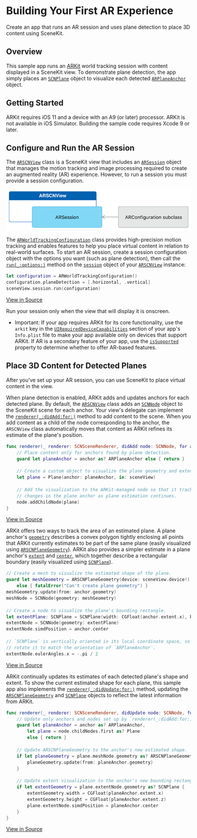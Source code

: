 # Building Your First AR Experience

Create an app that runs an AR session and uses plane detection to place 3D content using SceneKit.   

## Overview

This sample app runs an [ARKit][0] world tracking session with content displayed in a SceneKit view. To demonstrate plane detection, the app simply places an [`SCNPlane`][13] object to visualize each detected [`ARPlaneAnchor`][14] object.

[0]:https://developer.apple.com/documentation/arkit
[13]:https://developer.apple.com/documentation/scenekit/scnplane
[14]:https://developer.apple.com/documentation/arkit/arplaneanchor

## Getting Started

ARKit requires iOS 11 and a device with an A9 (or later) processor. ARKit is not available in iOS Simulator. Building the sample code requires Xcode 9 or later.

## Configure and Run the AR Session

The [`ARSCNView`][1] class is a SceneKit view that includes an [`ARSession`][2] object that manages the motion tracking and image processing required to create an augmented reality (AR) experience. However, to run a session you must provide a session configuration.

[1]:https://developer.apple.com/documentation/arkit/arscnview
[2]:https://developer.apple.com/documentation/arkit/arsession

![Architecture diagram: an ARKit view owns an ARSession, which requires an ARConfiguration to run.](Documentation/ARViewSessionConfiguration.png)

The [`ARWorldTrackingConfiguration`][3] class provides high-precision motion tracking and enables features to help you place virtual content in relation to real-world surfaces. To start an AR session, create a session configuration object with the options you want (such as plane detection), then call the [`run(_:options:)`][4] method on the [`session`][5] object of your [`ARSCNView`][1] instance:

``` swift
let configuration = ARWorldTrackingConfiguration()
configuration.planeDetection = [.horizontal, .vertical]
sceneView.session.run(configuration)
```
[View in Source](x-source-tag://StartARSession)

[3]:https://developer.apple.com/documentation/arkit/arworldtrackingconfiguration
[4]:https://developer.apple.com/documentation/arkit/arsession/2875735-run
[5]:https://developer.apple.com/documentation/arkit/arscnview/2865796-session

Run your session only when the view that will display it is onscreen.

- Important: If your app requires ARKit for its core functionality, use the `arkit` key in the [`UIRequiredDeviceCapabilities`][7] section of your app's `Info.plist` file to make your app available only on devices that support ARKit. If AR is a secondary feature of your app, use the [`isSupported`][8] property to determine whether to offer AR-based features.

[7]:https://developer.apple.com/library/content/documentation/General/Reference/InfoPlistKeyReference/Articles/iPhoneOSKeys.html#//apple_ref/doc/uid/TP40009252-SW3
[8]:https://developer.apple.com/documentation/arkit/arconfiguration/2923553-issupported

## Place 3D Content for Detected Planes

After you’ve set up your AR session, you can use SceneKit to place virtual content in the view.

When plane detection is enabled, ARKit adds and updates anchors for each detected plane. By default, the [`ARSCNView`][1] class adds an [`SCNNode`][9] object to the SceneKit scene for each anchor. Your view's delegate can implement the [`renderer(_:didAdd:for:)`][10] method to add content to the scene. When you add content as a child of the node corresponding to the anchor, the `ARSCNView` class automatically moves that content as ARKit refines its estimate of the plane's position.

``` swift
func renderer(_ renderer: SCNSceneRenderer, didAdd node: SCNNode, for anchor: ARAnchor) {
    // Place content only for anchors found by plane detection.
    guard let planeAnchor = anchor as? ARPlaneAnchor else { return }
    
    // Create a custom object to visualize the plane geometry and extent.
    let plane = Plane(anchor: planeAnchor, in: sceneView)
    
    // Add the visualization to the ARKit-managed node so that it tracks
    // changes in the plane anchor as plane estimation continues.
    node.addChildNode(plane)
}
```
[View in Source](x-source-tag://PlaceARContent)

[9]:https://developer.apple.com/documentation/scenekit/scnnode
[10]:https://developer.apple.com/documentation/arkit/arscnviewdelegate/2865794-renderer

ARKit offers two ways to track the area of an estimated plane. A plane anchor's [`geometry`][20] describes a convex polygon tightly enclosing all points that ARKit currently estimates to be part of the same plane (easily visualized using [`ARSCNPlaneGeometry`][21]). ARKit also provides a simpler estimate in a plane anchor's [`extent`][22] and [`center`][23], which together describe a rectangular boundary (easily visualized using [`SCNPlane`][12]).

``` swift
// Create a mesh to visualize the estimated shape of the plane.
guard let meshGeometry = ARSCNPlaneGeometry(device: sceneView.device!)
    else { fatalError("Can't create plane geometry") }
meshGeometry.update(from: anchor.geometry)
meshNode = SCNNode(geometry: meshGeometry)

// Create a node to visualize the plane's bounding rectangle.
let extentPlane: SCNPlane = SCNPlane(width: CGFloat(anchor.extent.x), height: CGFloat(anchor.extent.z))
extentNode = SCNNode(geometry: extentPlane)
extentNode.simdPosition = anchor.center

// `SCNPlane` is vertically oriented in its local coordinate space, so
// rotate it to match the orientation of `ARPlaneAnchor`.
extentNode.eulerAngles.x = -.pi / 2
```
[View in Source](x-source-tag://VisualizePlane)

[20]:https://developer.apple.com/documentation/arkit/arplaneanchor/2941025-geometry
[21]:https://developer.apple.com/documentation/arkit/arscnplanegeometry
[22]:https://developer.apple.com/documentation/arkit/arplaneanchor/2882055-extent
[23]:https://developer.apple.com/documentation/arkit/arplaneanchor/2882056-center
[12]:https://developer.apple.com/documentation/scenekit/scnplane


ARKit continually updates its estimates of each detected plane's shape and extent. To show the current estimated shape for each plane, this sample app also implements the [`renderer(_:didUpdate:for:)`][11] method, updating the [`ARSCNPlaneGeometry`][21] and [`SCNPlane`][12] objects to reflect the latest information from ARKit.

``` swift
func renderer(_ renderer: SCNSceneRenderer, didUpdate node: SCNNode, for anchor: ARAnchor) {
    // Update only anchors and nodes set up by `renderer(_:didAdd:for:)`.
    guard let planeAnchor = anchor as? ARPlaneAnchor,
        let plane = node.childNodes.first as? Plane
        else { return }
    
    // Update ARSCNPlaneGeometry to the anchor's new estimated shape.
    if let planeGeometry = plane.meshNode.geometry as? ARSCNPlaneGeometry {
        planeGeometry.update(from: planeAnchor.geometry)
    }

    // Update extent visualization to the anchor's new bounding rectangle.
    if let extentGeometry = plane.extentNode.geometry as? SCNPlane {
        extentGeometry.width = CGFloat(planeAnchor.extent.x)
        extentGeometry.height = CGFloat(planeAnchor.extent.z)
        plane.extentNode.simdPosition = planeAnchor.center
    }
}
```
[View in Source](x-source-tag://UpdateARContent)

[11]:https://developer.apple.com/documentation/arkit/arscnviewdelegate/2865799-renderer

